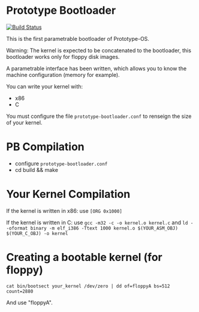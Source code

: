 Prototype Bootloader
====================

[![Build Status](https://travis-ci.org/pelallemant/prototype-bootloader.png?branch=master)](https://travis-ci.org/pelallemant/prototype-bootloader)

This is the first parametrable bootloader of Prototype-OS.

Warning: The kernel is expected to be concatenated to the bootloader, this bootloader works only for floppy disk images.

A parametrable interface has been written, which allows you to know the machine configuration (memory for example).

You can write your kernel with:

- x86
- C

You must configure the file `prototype-bootloader.conf` to renseign the size of your kernel.

PB Compilation
==============

- configure `prototype-bootloader.conf`
- cd build && make

Your Kernel Compilation
=======================

If the kernel is written in x86: use `[ORG 0x1000]`

If the kernel is written in C: use `gcc -m32 -c -o kernel.o kernel.c` and `ld --oformat binary -m elf_i386 -Ttext 1000 kernel.o $(YOUR_ASM_OBJ) $(YOUR_C_OBJ) -o kernel`

Creating a bootable kernel (for floppy)
=======================================

`cat bin/bootsect your_kernel /dev/zero | dd of=floppyA bs=512 count=2880`

And use "floppyA".
